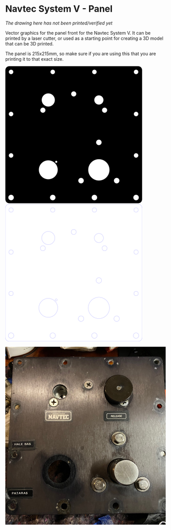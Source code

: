 # Navtec System V - Panel

_The drawing here has not been printed/verified yet_

Vector graphics for the panel front for the Navtec System V. It can be printed by a laser cutter, or used as a starting point for creating a 3D model that can be 3D printed.

The panel is 215x215mm, so make sure if you are using this that you are printing it to that exact size.

![SVG](https://github.com/espenhogbakk/navtec-system-v-panel/blob/master/navtec-panel.svg)
![PATHS](https://github.com/espenhogbakk/navtec-system-v-panel/blob/master/navtec-panel-paths.svg)


![Original](https://github.com/espenhogbakk/navtec-system-v-panel/raw/master/original.jpg)
